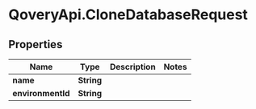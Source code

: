 # QoveryApi.CloneDatabaseRequest

## Properties

Name | Type | Description | Notes
------------ | ------------- | ------------- | -------------
**name** | **String** |  | 
**environmentId** | **String** |  | 


